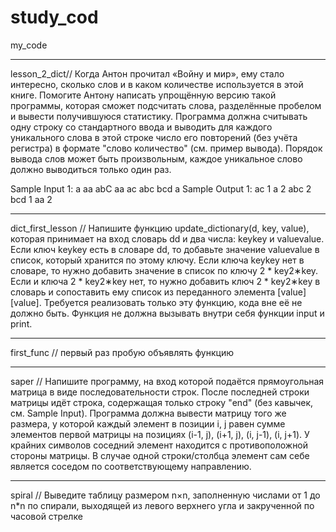 # study_cod
my_code

******************************
lesson_2_dict//
Когда Антон прочитал «Войну и мир», ему стало интересно, сколько слов и в каком количестве используется в этой книге.
Помогите Антону написать упрощённую версию такой программы, которая сможет подсчитать слова, разделённые пробелом и вывести получившуюся статистику.
Программа должна считывать одну строку со стандартного ввода и выводить для каждого уникального слова в этой строке число его повторений (без учёта регистра) в формате "слово количество" (см. пример вывода). Порядок вывода слов может быть произвольным, каждое уникальное слово﻿ должно выводиться только один раз.

Sample Input 1:
a aa abC aa ac abc bcd a
Sample Output 1:
ac 1
a 2
abc 2
bcd 1
aa 2

******************************
dict_first_lesson //
Напишите функцию update_dictionary(d, key, value), которая принимает на вход словарь dd и два числа: keykey и valuevalue.
Если ключ keykey есть в словаре dd, то добавьте значение valuevalue в список, который хранится по этому ключу.
Если ключа keykey нет в словаре, то нужно добавить значение в список по ключу 2 * key2∗key. Если и ключа 2 * key2∗key нет, то нужно добавить ключ 2 * key2∗key в словарь и сопоставить ему список из переданного элемента [value][value].
Требуется реализовать только эту функцию, кода вне её не должно быть.
Функция не должна вызывать внутри себя функции input и print.

******************************
first_func //
первый раз пробую объявлять функцию

******************************
saper //
Напишите программу, на вход которой подаётся прямоугольная матрица в виде последовательности строк. После последней строки матрицы идёт строка, содержащая только строку "end" (без кавычек, см. Sample Input).
Программа должна вывести матрицу того же размера, у которой каждый элемент в позиции i, j равен сумме элементов первой матрицы на позициях (i-1, j), (i+1, j), (i, j-1), (i, j+1). У крайних символов соседний элемент находится с противоположной стороны матрицы.
В случае одной строки/столбца элемент сам себе является соседом по соответствующему направлению.

******************************
spiral //
Выведите таблицу размером n×n, заполненную числами от 
1 до n*n  по спирали, выходящей из левого верхнего угла и закрученной по часовой стрелке
